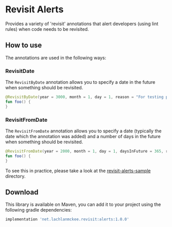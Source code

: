 # Revisit Alerts

Provides a variety of 'revisit' annotations that alert developers (using lint rules) when code needs to be revisited.

## How to use

The annotations are used in the following ways:

### RevisitDate

The `RevisitByDate` annotation allows you to specify a date in the future when something should be revisited.

```kotlin
@RevisitByDate(year = 3000, month = 1, day = 1, reason = "For testing purposes")
fun foo() {
}
```

### RevisitFromDate

The `RevisitFromDate` annotation allows you to specify a date (typically the date which the annotation was added) and a number of days in the future when something should be revisited.

```kotlin
@RevisitFromDate(year = 2000, month = 1, day = 1, daysInFuture = 365, reason = "For testing purposes")
fun foo() {
}
```

To see this in practice, please take a look at the [revisit-alerts-sample](revisit-alerts-sample) directory.

## Download
This library is available on Maven, you can add it to your project using the following gradle dependencies:

```gradle
implementation 'net.lachlanmckee.revisit:alerts:1.0.0'
```
